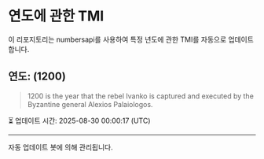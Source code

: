 
# 연도에 관한 TMI

이 리포지토리는 numbersapi를 사용하여 특정 년도에 관한 TMI를 자동으로 업데이트합니다.

## 연도: (1200)
> 1200 is the year that the rebel Ivanko is captured and executed by the Byzantine general Alexios Palaiologos.

⏳ 업데이트 시간: 2025-08-30 00:00:17 (UTC)

---
자동 업데이트 봇에 의해 관리됩니다.

